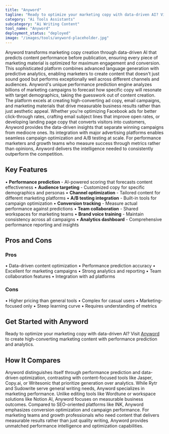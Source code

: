 ```yaml
---
title: "Anyword"
tagline: "Ready to optimize your marketing copy with data-driven AI? Visit [Anyword](https://anyword.com) to create high-converting marketing content with perfo..."
category: "Ai Tools Assistants"
subcategory: "Ai Writing Content"
tool_name: "Anyword"
deployment_status: "deployed"
image: "/images/tools/anyword-placeholder.jpg"
---
```

Anyword transforms marketing copy creation through data-driven AI that predicts content performance before publication, ensuring every piece of marketing material is optimized for maximum engagement and conversion. This sophisticated platform combines advanced language generation with predictive analytics, enabling marketers to create content that doesn't just sound good but performs exceptionally well across different channels and audiences. Anyword's unique performance prediction engine analyzes billions of marketing campaigns to forecast how specific copy will resonate with target demographics, taking the guesswork out of content creation. The platform excels at creating high-converting ad copy, email campaigns, and marketing materials that drive measurable business results rather than just aesthetic appeal. Whether you're optimizing Facebook ads for better click-through rates, crafting email subject lines that improve open rates, or developing landing page copy that converts visitors into customers, Anyword provides the data-driven insights that separate winning campaigns from mediocre ones. Its integration with major advertising platforms enables seamless campaign optimization and A/B testing at scale. For performance marketers and growth teams who measure success through metrics rather than opinions, Anyword delivers the intelligence needed to consistently outperform the competition.

## Key Features

• **Performance prediction** - AI-powered scoring that forecasts content effectiveness
• **Audience targeting** - Customized copy for specific demographics and personas
• **Channel optimization** - Tailored content for different marketing platforms
• **A/B testing integration** - Built-in tools for campaign optimization
• **Conversion tracking** - Measure actual performance against predictions
• **Team collaboration** - Shared workspaces for marketing teams
• **Brand voice training** - Maintain consistency across all campaigns
• **Analytics dashboard** - Comprehensive performance reporting and insights

## Pros and Cons

### Pros
• Data-driven content optimization
• Performance prediction accuracy
• Excellent for marketing campaigns
• Strong analytics and reporting
• Team collaboration features
• Integration with ad platforms

### Cons
• Higher pricing than general tools
• Complex for casual users
• Marketing-focused only
• Steep learning curve
• Requires understanding of metrics

## Get Started with Anyword

Ready to optimize your marketing copy with data-driven AI? Visit [Anyword](https://anyword.com) to create high-converting marketing content with performance prediction and analytics.

## How It Compares

Anyword distinguishes itself through performance prediction and data-driven optimization, contrasting with content-focused tools like Jasper, Copy.ai, or Writesonic that prioritize generation over analytics. While Rytr and Sudowrite serve general writing needs, Anyword specializes in marketing performance. Unlike editing tools like Wordtune or workspace solutions like Notion AI, Anyword focuses on measurable business outcomes. Compared to SEO-oriented platforms like INK, Anyword emphasizes conversion optimization and campaign performance. For marketing teams and growth professionals who need content that delivers measurable results rather than just quality writing, Anyword provides unmatched performance intelligence and optimization capabilities.